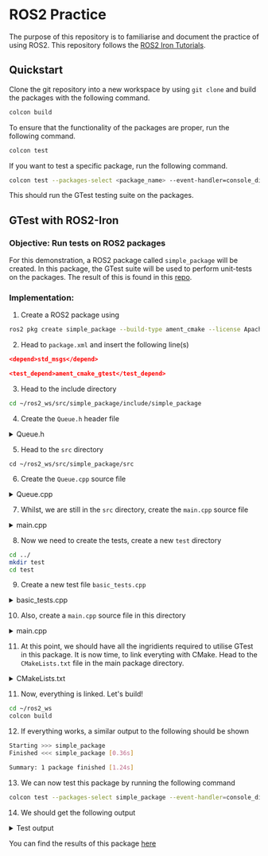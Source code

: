 # ROS2 Practice
The purpose of this repository is to familiarise and document the practice of using ROS2. This repository follows the [ROS2 Iron Tutorials](https://docs.ros.org/en/iron/Tutorials.html).

## Quickstart
Clone the git repository into a new workspace by using `git clone` and build the packages with the following command.
```bash
colcon build
```

To ensure that the functionality of the packages are proper, run the following command.
```bash
colcon test
```
If you want to test a specific package, run the following command.
```bash
colcon test --packages-select <package_name> --event-handler=console_direct+
```
This should run the GTest testing suite on the packages.

## GTest with ROS2-Iron
### Objective: Run tests on ROS2 packages

For this demonstration, a ROS2 package called `simple_package` will be created. In this package, the GTest suite will be used to perform unit-tests on the packages. The result of this is found in this [repo](https://github.com/Arief-AK/ROS2_Practice/tree/main).

### Implementation:
1. Create a ROS2 package using
```bash
ros2 pkg create simple_package --build-type ament_cmake --license Apache-2.0
```
2. Head to `package.xml` and insert the following line(s)
```cmake
<depend>std_msgs</depend>

<test_depend>ament_cmake_gtest</test_depend>
```
3. Head to the include directory
```bash
cd ~/ros2_ws/src/simple_package/include/simple_package
```
4. Create the `Queue.h` header file
<details>
    <summary>
    Queue.h
    </summary>

```cpp
#pragma once

#include <iostream>
#include <stdexcept>
#include <gtest/gtest.h>

namespace CustomDataTypes
{
    typedef struct LinkedListNode
    {
        int value;
        struct LinkedListNode *next;
        struct LinkedListNode *prev;

    } LinkedListNode;

    class Queue
    {
    public:

        Queue();
        ~Queue();

        void push_back(int value);
        void push_front(int value);
        void clear();
        
        int pop_back();
        int pop_front();
        LinkedListNode *find_value(int value);
        int size();
        
    private:
        int count;
        LinkedListNode *head;
        LinkedListNode *tail;
    };
}
```
</details>

5. Head to the `src` directory
```
cd ~/ros2_ws/src/simple_package/src
```
6. Create the `Queue.cpp` source file
<details>
    <summary>
    Queue.cpp
    </summary>
    
```cpp
#include "../include/simple_package/Queue.hpp"

using namespace CustomDataTypes;

CustomDataTypes::Queue::Queue()
{
    head = nullptr;
    tail = nullptr;
    count = 0;
}

CustomDataTypes::Queue::~Queue()
{
    delete head;
    delete tail;
}

void CustomDataTypes::Queue::push_back(int value)
{
    LinkedListNode *new_node = new LinkedListNode;
    new_node->value = value;
    new_node->prev = tail;
    new_node->next = nullptr;

    // If queue is empty - new_node becomes head and tail
    if(head == nullptr){
        head = new_node;
    }
    else{
        // Set previous tail to have new_node as next node
        tail->next = new_node;
    }
    
    // Housekeeping
    tail = new_node;
    count++;
}

void CustomDataTypes::Queue::push_front(int value)
{
    LinkedListNode *new_node = new LinkedListNode;
    new_node->value = value;
    new_node->prev = nullptr;
    new_node->next = head;

    // If queue is empty - new_node becomes head and tail
    if(tail == nullptr){
        tail = new_node;
    }
    else{
        // Set previous pointer to current head to become new_node
        head->prev = new_node;
    }
    
    // Housekeeping
    head = new_node;
    count++;
}

void CustomDataTypes::Queue::clear()
{
    // Initialise empty flag
    auto empty = false;

    // If queue is not empty
    while (!empty)
    {
        // Clear the queue
        if(head != nullptr){
            // Pop every element from the front
            auto return_value = pop_front();
        }else{
            empty = true;
        }
    }
}

int CustomDataTypes::Queue::pop_back()
{
    // Get the tail
    auto old_tail = tail;
    auto value = old_tail->value;

    // Set the tail of queue to be the previous node of old tail
    tail = old_tail->prev;
    
    // If queue is not empty - ensure that the next pointer of the current tail is null
    if(tail != nullptr){
        tail->next = nullptr;
    }
    // Else, set both head and tail to null
    else{
        head = nullptr;
    }

    // Housekeeping
    delete old_tail;
    count--;

    // Return
    return value;
}

int CustomDataTypes::Queue::pop_front()
{
    // Get the head
    auto old_head = head;
    auto value = old_head->value;

    // Set the head of queue to be the next node of old head
    head = old_head->next;
    
    // If queue is not empty - ensure that the previous pointer of the current head is null
    if(head != nullptr){
        head->prev = nullptr;
    }
    // Else, set both head and tail to null
    else{
        tail = nullptr;
    }
    
    // Housekeeping
    delete old_head;
    count--;

    // Return
    return value;
}

LinkedListNode *CustomDataTypes::Queue::find_value(int value)
{
    auto found = false;
    auto current_node = head;

    if(current_node == nullptr){
        throw std::runtime_error("Queue is empty");
    }

    // Sequentially check each node
    while (!found){   
        // Compare value
        if(current_node->value == value){
            found = true;
        }else{
            if(current_node->next != nullptr)
            {
                // If not, then move on to the next node
                auto next_node = current_node->next;
                current_node = next_node;
            }else{
                throw std::runtime_error("Value does not exist in Queue");
            }
        }
    }

    // If correct, then return address of the node
    return current_node;
}

int CustomDataTypes::Queue::size()
{
    return count;
}
```
</details>

7. Whilst, we are still in the `src` directory, create the `main.cpp` source file
<details>
    <summary>
    main.cpp
    </summary>
    
```cpp
#include "../include/simple_package/Queue.hpp"

#include <iostream>
#include <gtest/gtest.h>

// Main function - can use terminal arguments as well
int main(){
    std::cout << "Hello, from simple package!\n";
    return 0;
}
```
</details>

8. Now we need to create the tests, create a new `test` directory
```bash
cd ../
mkdir test
cd test
```

9. Create a new test file `basic_tests.cpp`
<details>
    <summary>
    basic_tests.cpp
    </summary>

```cpp
#include <iostream>

#include "../include/simple_package/Queue.hpp"
using namespace CustomDataTypes;

// Queue - Zero Input
TEST(QueueTest, HandlesZeroInput)
{
    // GIVEN: Queue class is called
    auto new_queue = Queue();

    // WHEN: Startup
    // THEN: Result is an empty queue
    EXPECT_EQ(new_queue.size(), 0);
}

// Queue - Multiple Input
TEST(QueueTest, Appending)
{
    // GIVEN: Queue class is called
    auto new_queue = Queue();

    // WHEN: Startup
    // THEN: Appends values to the queue
    new_queue.push_back(10);
    new_queue.push_back(100);
    EXPECT_EQ(new_queue.size(), 2);
}

// Queue - Multiple Removal
TEST(QueueTest, Removing)
{
    // GIVEN: Queue class is called
    auto new_queue = Queue();

    // WHEN: Startup
    // THEN: Appends values to the queue - size should be 2
    new_queue.push_back(1);
    new_queue.push_back(2);
    EXPECT_EQ(new_queue.size(), 2);

    // WHEN: Startup
    // THEN: Removes the values from the queue
    auto popped_value = new_queue.pop_back();
    EXPECT_EQ(popped_value, 2);
    popped_value = new_queue.pop_back();
    EXPECT_EQ(popped_value, 1);
}

// Queue - Find value in queue
TEST(QueueTest, FindValue)
{
    // GIVEN: Queue class is filled with 3 elements
    auto new_queue = Queue();
    new_queue.push_back(1);
    new_queue.push_back(2);
    new_queue.push_back(3);

    // WHEN: Startup
    // THEN: Finds the element in the middle (position 1)
    auto found_node = new_queue.find_value(2);
    EXPECT_EQ(found_node->value, 2);

    // WHEN: Startup
    // THEN: Attempts to find non-existing element in queue
    EXPECT_THROW(new_queue.find_value(4), std::runtime_error );
}

// Queue - Clear the queue
TEST(QueueTest, ClearQueue)
{
    // GIVEN: Queue class is filled with 3 elements
    auto new_queue = Queue();
    new_queue.push_back(1);
    new_queue.push_back(2);
    new_queue.push_back(3);

    // WHEN: Startup
    // THEN: Attempts to clear the queue
    new_queue.clear();
    EXPECT_EQ(new_queue.size(), 0);
}
```    
</details>

10. Also, create a `main.cpp` source file in this directory
<details>
    <summary>
    main.cpp
    </summary>

```cpp
#include <gtest/gtest.h>

int main(int argc, char ** argv)
{
  ::testing::InitGoogleTest(&argc, argv);
  return RUN_ALL_TESTS();
}
```    
</details>

11. At this point, we should have all the ingridients required to utilise GTest in this package. It is now time, to link everyting with CMake. Head to the `CMakeLists.txt` file in the main package directory.
<details>
    <summary>
    CMakeLists.txt
    </summary>

```cmake
cmake_minimum_required(VERSION 3.8)
project(simple_package)

if(CMAKE_COMPILER_IS_GNUCXX OR CMAKE_CXX_COMPILER_ID MATCHES "Clang")
  add_compile_options(-Wall -Wextra -Wpedantic)
endif()

# Find dependencies
find_package(ament_cmake REQUIRED)
find_package(std_msgs REQUIRED)

# Include directories of the headers
include_directories(include/${PROJECT_NAME})

# Add librarie(s)
set(HEADER_FILES include/${PROJECT_NAME}/Queue.hpp)
add_library(dat_struct_lib src/Queue.cpp ${HEADER_FILES})
# ament_target_dependencies(dat_struct_lib ...) - If there are ament dependencies, put them here...

# Testing configurations
if(BUILD_TESTING)
  # Get GTest dependency
  find_package(ament_cmake_gtest REQUIRED)

  # Set the tests files
  set(TEST_FILES
    test/main.cpp
    test/basic_tests.cpp
    # Any other tests...
  )

  # Add GTest executable
  ament_add_gtest(${PROJECT_NAME}_test ${TEST_FILES})
  target_include_directories(${PROJECT_NAME}_test PUBLIC
    $<BUILD_INTERFACE:${CMAKE_CURRENT_SOURCE_DIR}/include>
    $<INSTALL_INTERFACE:include>
  )
  ament_target_dependencies(${PROJECT_NAME}_test std_msgs)
  
  # Link the local library
  target_link_libraries(${PROJECT_NAME}_test dat_struct_lib)

  # Install GTest targets
  install(TARGETS
    ${PROJECT_NAME}_test
    DESTINATION lib/${PROJECT_NAME})
endif()

# Add main executable and link local library(s)
add_executable(main src/main.cpp)
target_link_libraries(main dat_struct_lib)

# Install executable targets
install(TARGETS
  main
  DESTINATION lib/${PROJECT_NAME})

ament_package()

```
</details>

11. Now, everything is linked. Let's build!
```bash
cd ~/ros2_ws
colcon build
```

12. If everything works, a similar output to the following should be shown
```bash
Starting >>> simple_package
Finished <<< simple_package [0.36s]                  

Summary: 1 package finished [1.24s]
```

13. We can now test this package by running the following command
```bash
colcon test --packages-select simple_package --event-handler=console_direct+
```

14. We should get the following output
<details>
    <summary>
    Test output
    </summary>

```bash
Starting >>> simple_package
UpdateCTestConfiguration  from :/home/arief/ros2_ws/build/simple_package/CTestConfiguration.ini
Parse Config file:/home/arief/ros2_ws/build/simple_package/CTestConfiguration.ini
   Site: ARIEF-ROG-G531
   Build name: (empty)
 Add coverage exclude regular expressions.
Create new tag: 20240321-1330 - Experimental
UpdateCTestConfiguration  from :/home/arief/ros2_ws/build/simple_package/CTestConfiguration.ini
Parse Config file:/home/arief/ros2_ws/build/simple_package/CTestConfiguration.ini
Test project /home/arief/ros2_ws/build/simple_package
Constructing a list of tests
Done constructing a list of tests
Updating test list for fixtures
Added 0 tests to meet fixture requirements
Checking test dependency graph...
Checking test dependency graph end
test 1
    Start 1: simple_package_test

1: Test command: /usr/bin/python3.10 "-u" "/opt/ros/iron/share/ament_cmake_test/cmake/run_test.py" "/home/arief/ros2_ws/build/simple_package/test_results/simple_package/simple_package_test.gtest.xml" "--package-name" "simple_package" "--output-file" "/home/arief/ros2_ws/build/simple_package/ament_cmake_gtest/simple_package_test.txt" "--command" "/home/arief/ros2_ws/build/simple_package/simple_package_test" "--gtest_output=xml:/home/arief/ros2_ws/build/simple_package/test_results/simple_package/simple_package_test.gtest.xml"
1: Test timeout computed to be: 60
1: -- run_test.py: invoking following command in '/home/arief/ros2_ws/build/simple_package':
1:  - /home/arief/ros2_ws/build/simple_package/simple_package_test --gtest_output=xml:/home/arief/ros2_ws/build/simple_package/test_results/simple_package/simple_package_test.gtest.xml
1: [==========] Running 5 tests from 1 test suite.
1: [----------] Global test environment set-up.
1: [----------] 5 tests from QueueTest
1: [ RUN      ] QueueTest.HandlesZeroInput
1: [       OK ] QueueTest.HandlesZeroInput (0 ms)
1: [ RUN      ] QueueTest.Appending
1: [       OK ] QueueTest.Appending (0 ms)
1: [ RUN      ] QueueTest.Removing
1: [       OK ] QueueTest.Removing (0 ms)
1: [ RUN      ] QueueTest.FindValue
1: [       OK ] QueueTest.FindValue (0 ms)
1: [ RUN      ] QueueTest.ClearQueue
1: [       OK ] QueueTest.ClearQueue (0 ms)
1: [----------] 5 tests from QueueTest (0 ms total)
1: 
1: [----------] Global test environment tear-down
1: [==========] 5 tests from 1 test suite ran. (0 ms total)
1: [  PASSED  ] 5 tests.
1: -- run_test.py: return code 0
1: -- run_test.py: inject classname prefix into gtest result file '/home/arief/ros2_ws/build/simple_package/test_results/simple_package/simple_package_test.gtest.xml'
1: -- run_test.py: verify result file '/home/arief/ros2_ws/build/simple_package/test_results/simple_package/simple_package_test.gtest.xml'
1/1 Test #1: simple_package_test ..............   Passed    0.07 sec

100% tests passed, 0 tests failed out of 1

Label Time Summary:
gtest    =   0.07 sec*proc (1 test)

Total Test time (real) =   0.07 sec
Finished <<< simple_package [0.19s]

Summary: 1 package finished [0.96s]
```
</details>

You can find the results of this package [here](src/simple_package/)